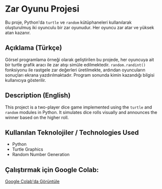 # Zar Oyunu Projesi

Bu proje, Python'da `turtle` ve `random` kütüphaneleri kullanılarak oluşturulmuş iki oyunculu bir zar oyunudur. Her oyuncu zar atar ve yüksek atan kazanır.

## Açıklama (Türkçe)

Görsel programlama örneği olarak geliştirilen bu projede, her oyuncuya ait bir turtle grafik aracı ile zar atışı simüle edilmektedir. `random.randint()` fonksiyonu ile rastgele zar değerleri üretilmekte, ardından oyuncuların sonuçları ekrana yazdırılmaktadır. Program sonunda kimin kazandığı bilgisi kullanıcıya gösterilir.

## Description (English)

This project is a two-player dice game implemented using the `turtle` and `random` modules in Python. It simulates dice rolls visually and announces the winner based on the higher roll.

## Kullanılan Teknolojiler / Technologies Used

- Python
- Turtle Graphics
- Random Number Generation

## Çalıştırmak için Google Colab:
[Google Colab'da Görüntüle](https://colab.research.google.com/)
